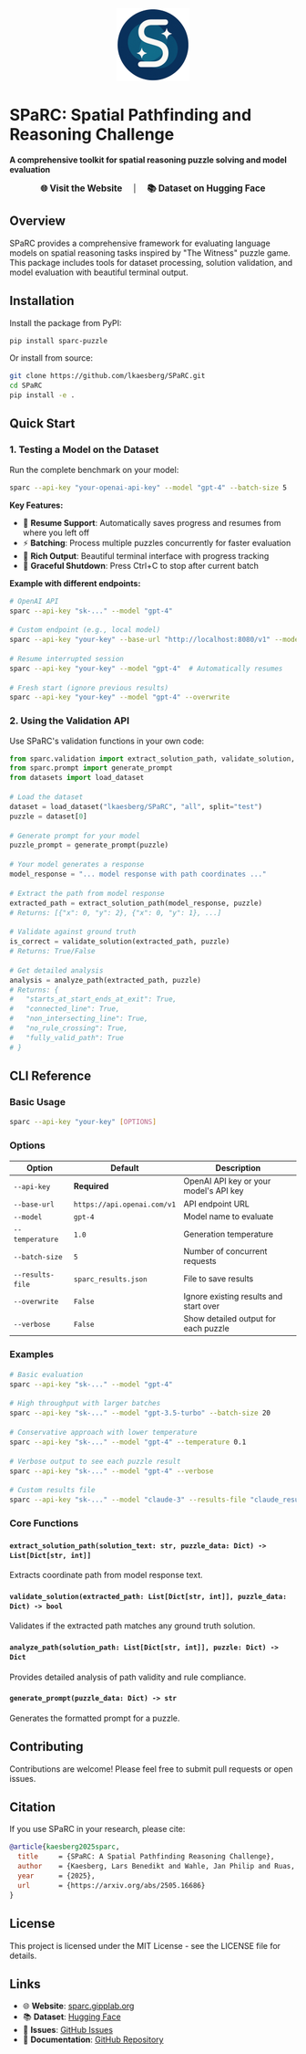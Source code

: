 <p align="center">
  <img src="https://raw.githubusercontent.com/lkaesberg/SPaRC/main/logo.png" alt="SPaRC Logo" width="128"/>
</p>

# SPaRC: Spatial Pathfinding and Reasoning Challenge

**A comprehensive toolkit for spatial reasoning puzzle solving and model evaluation**

<div align="center">
  <a href="https://sparc.gipplab.org/" style="margin-right:1em; text-decoration:none; font-size:1.1em;">
    <strong>🌐 Visit the Website</strong>
  </a>
  |
  <a href="https://huggingface.co/datasets/lkaesberg/SPaRC" style="margin-left:1em; text-decoration:none; font-size:1.1em;">
    <strong>📚 Dataset on Hugging Face</strong>
  </a>
</div>

## Overview

SPaRC provides a comprehensive framework for evaluating language models on spatial reasoning tasks inspired by "The Witness" puzzle game. This package includes tools for dataset processing, solution validation, and model evaluation with beautiful terminal output.

## Installation

Install the package from PyPI:

```bash
pip install sparc-puzzle
```

Or install from source:

```bash
git clone https://github.com/lkaesberg/SPaRC.git
cd SPaRC
pip install -e .
```

## Quick Start

### 1. Testing a Model on the Dataset

Run the complete benchmark on your model:

```bash
sparc --api-key "your-openai-api-key" --model "gpt-4" --batch-size 5
```

**Key Features:**
- 🔄 **Resume Support**: Automatically saves progress and resumes from where you left off
- ⚡ **Batching**: Process multiple puzzles concurrently for faster evaluation
- 🎨 **Rich Output**: Beautiful terminal interface with progress tracking
- 🛑 **Graceful Shutdown**: Press Ctrl+C to stop after current batch

**Example with different endpoints:**

```bash
# OpenAI API
sparc --api-key "sk-..." --model "gpt-4"

# Custom endpoint (e.g., local model)
sparc --api-key "your-key" --base-url "http://localhost:8080/v1" --model "llama-3.3-70b"

# Resume interrupted session
sparc --api-key "your-key" --model "gpt-4"  # Automatically resumes

# Fresh start (ignore previous results)
sparc --api-key "your-key" --model "gpt-4" --overwrite
```

### 2. Using the Validation API

Use SPaRC's validation functions in your own code:

```python
from sparc.validation import extract_solution_path, validate_solution, analyze_path
from sparc.prompt import generate_prompt
from datasets import load_dataset

# Load the dataset
dataset = load_dataset("lkaesberg/SPaRC", "all", split="test")
puzzle = dataset[0]

# Generate prompt for your model
puzzle_prompt = generate_prompt(puzzle)

# Your model generates a response
model_response = "... model response with path coordinates ..."

# Extract the path from model response
extracted_path = extract_solution_path(model_response, puzzle)
# Returns: [{"x": 0, "y": 2}, {"x": 0, "y": 1}, ...]

# Validate against ground truth
is_correct = validate_solution(extracted_path, puzzle)
# Returns: True/False

# Get detailed analysis
analysis = analyze_path(extracted_path, puzzle)
# Returns: {
#   "starts_at_start_ends_at_exit": True,
#   "connected_line": True,
#   "non_intersecting_line": True,
#   "no_rule_crossing": True,
#   "fully_valid_path": True
# }
```

## CLI Reference

### Basic Usage

```bash
sparc --api-key "your-key" [OPTIONS]
```

### Options

| Option | Default | Description |
|--------|---------|-------------|
| `--api-key` | **Required** | OpenAI API key or your model's API key |
| `--base-url` | `https://api.openai.com/v1` | API endpoint URL |
| `--model` | `gpt-4` | Model name to evaluate |
| `--temperature` | `1.0` | Generation temperature |
| `--batch-size` | `5` | Number of concurrent requests |
| `--results-file` | `sparc_results.json` | File to save results |
| `--overwrite` | `False` | Ignore existing results and start over |
| `--verbose` | `False` | Show detailed output for each puzzle |

### Examples

```bash
# Basic evaluation
sparc --api-key "sk-..." --model "gpt-4"

# High throughput with larger batches
sparc --api-key "sk-..." --model "gpt-3.5-turbo" --batch-size 20

# Conservative approach with lower temperature
sparc --api-key "sk-..." --model "gpt-4" --temperature 0.1

# Verbose output to see each puzzle result
sparc --api-key "sk-..." --model "gpt-4" --verbose

# Custom results file
sparc --api-key "sk-..." --model "claude-3" --results-file "claude_results.json"
```

### Core Functions

#### `extract_solution_path(solution_text: str, puzzle_data: Dict) -> List[Dict[str, int]]`
Extracts coordinate path from model response text.

#### `validate_solution(extracted_path: List[Dict[str, int]], puzzle_data: Dict) -> bool`
Validates if the extracted path matches any ground truth solution.

#### `analyze_path(solution_path: List[Dict[str, int]], puzzle: Dict) -> Dict`
Provides detailed analysis of path validity and rule compliance.

#### `generate_prompt(puzzle_data: Dict) -> str`
Generates the formatted prompt for a puzzle.

## Contributing

Contributions are welcome! Please feel free to submit pull requests or open issues.

## Citation

If you use SPaRC in your research, please cite:

```bibtex
@article{kaesberg2025sparc,
  title     = {SPaRC: A Spatial Pathfinding Reasoning Challenge},
  author    = {Kaesberg, Lars Benedikt and Wahle, Jan Philip and Ruas, Terry and Gipp, Bela},
  year      = {2025},
  url       = {https://arxiv.org/abs/2505.16686}
}
```

## License

This project is licensed under the MIT License - see the LICENSE file for details.

## Links

- 🌐 **Website**: [sparc.gipplab.org](https://sparc.gipplab.org/)
- 📚 **Dataset**: [Hugging Face](https://huggingface.co/datasets/lkaesberg/SPaRC)
- 🐛 **Issues**: [GitHub Issues](https://github.com/lkaesberg/SPaRC/issues)
- 📖 **Documentation**: [GitHub Repository](https://github.com/lkaesberg/SPaRC)
